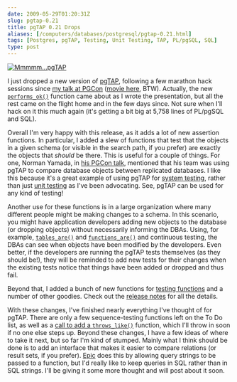 ```yaml
--- 
date: 2009-05-29T01:20:31Z
slug: pgtap-0.21
title: pgTAP 0.21 Drops
aliases: [/computers/databases/postgresql/pgtap-0.21.html]
tags: [Postgres, pgTAP, Testing, Unit Testing, TAP, PL/pgSQL, SQL]
type: post
---
```


[<img src="http://pgtap.org/ui/img/tap.jpg" alt="Mmmmm…pgTAP" class="right" />]

I just dropped a new version of
[pgTAP][<img src="http://pgtap.org/ui/img/tap.jpg" alt="Mmmmm…pgTAP" class="right" />],
following a few marathon hack sessions since [my talk at PGCon] ([movie here],
BTW). Actually, the new [`performs_ok()`] function came about as I wrote the
presentation, but all the rest came on the flight home and in the few days
since. Not sure when I'll hack on it this much again (it's getting a bit big at
5,758 lines of PL/pgSQL and SQL).

Overall I'm very happy with this release, as it adds a lot of new assertion
functions. In particular, I added a slew of functions that test that the objects
in a given schema (or visible in the search path, if you prefer) are exactly the
objects that *should* be there. This is useful for a couple of things. For one,
Norman Yamada, in [his PGCon talk], mentioned that his team was using pgTAP to
compare database objects between replicated databases. I like this because it's
a great example of using pgTAP for [system testing], rather than just [unit
testing] as I've been advocating. See, pgTAP can be used for any kind of
testing!

Another use for these functions is in a large organization where many different
people might be making changes to a schema. In this scenario, you might have
application developers adding new objects to the database (or dropping objects)
without necessarily informing the DBAs. Using, for example, [`tables_are()`] and
[`functions_are()`] and continuous testing, the DBAs can see when objects have
been modified by the developers. Even better, if the developers are running the
pgTAP tests themselves (as they should be!), they will be reminded to add new
tests for their changes when the existing tests notice that things have been
added or dropped and thus fail.

Beyond that, I added a bunch of new functions for [testing functions] and a
number of other goodies. Check out the [release notes] for all the details.

With these changes, I've finished nearly everything I've thought of for pgTAP.
There are only a few sequence-testing functions left on the To Do list, as well
as a [call to add a `throws_like()`] function, which I'll throw in soon if no
one else steps up. Beyond these changes, I have a few ideas of where to take it
next, but so far I'm kind of stumped. Mainly what I think should be done is to
add an interface that makes it easier to compare relations (or result sets, if
you prefer). [Epic] does this by allowing query strings to be passed to a
function, but I'd really like to keep queries in SQL rather than in SQL strings.
I'll be giving it some more thought and will post about it soon.

  [<img src="http://pgtap.org/ui/img/tap.jpg" alt="Mmmmm…pgTAP" class="right" />]:
    http://pgtap.org/ "pgTAP: Unit Testing for PostgreSQL"
  [my talk at PGCon]: https://www.pgcon.org/2009/schedule/events/165.en.html
    "PGCon: “Unit Test Your Database!”"
  [movie here]: http://hosting3.epresence.tv/fosslc/1/watch/129.aspx
    "Unit Test Your Database—The Movie"
  [`performs_ok()`]: http://pgtap.org/documentation.html#%60performs_ok+(+sql,+milliseconds,+description+)%60
    "pgTAP Documentation: `performs_ok()`"
  [his PGCon talk]: https://www.pgcon.org/2009/schedule/events/146.en.html
    "PGCon: “Reconciling and comparing databases”"
  [system testing]: https://en.wikipedia.org/wiki/System_testing
    "Wikipedia: “System testing”"
  [unit testing]: https://en.wikipedia.org/wiki/Unit_testing
    "Wikipedia: “Unit testing”"
  [`tables_are()`]: http://pgtap.org/documentation.html#%60tables_are(+schema,+tables,+description+)%60
    "pgTAP Documentation: `tables_are()`"
  [`functions_are()`]: http://pgtap.org/documentation.html#%60functions_are(+schema,+functions%5B%5D,+description+)%60
    "pgTAP Documentation: `functions_are()`"
  [testing functions]: http://pgtap.org/documentation.html#Feeling+Funky
    "pgTAP Documentation: Feeling Funky"
  [release notes]: http://pgfoundry.org/frs/shownotes.php?release_id=1389
    "pgTAP 0.21 Release Notes and Changes"
  [call to add a `throws_like()`]: http://archives.postgresql.org/pgsql-hackers/2009-05/msg01318.php
    "pgsql-hackers: Re: plperl error format vs plpgsql error format vs pgTAP"
  [Epic]: http://epictest.org/
    "Epic, more full of fail than any other testing tool"
